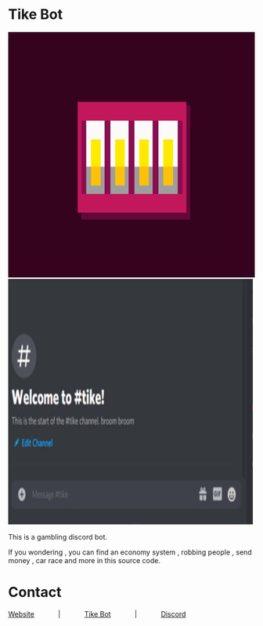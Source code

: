 # Tike Bot 

<img src="https://github.com/saliherdemk/Tike/blob/master/media/logo.png" alt="Tike Logo" width="1000" height="500" />

<img src="https://github.com/saliherdemk/Tike/blob/master/media/giphy.gif" alt="Tike Logo" width="500" height="500" />

This is a gambling discord bot.

If you wondering , you can find an economy system , robbing people , send money , car race and more in this source code.

# Contact

[Website](http://tyche.ga)⠀ ⠀⠀ ⠀|⠀ ⠀⠀ ⠀[Tike Bot](https://top.gg/bot/818200360819884062)⠀ ⠀⠀ ⠀|⠀ ⠀⠀ ⠀[Discord](https://discord.gg/vFCRRmd8)

